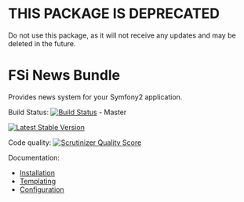 # THIS PACKAGE IS DEPRECATED

Do not use this package, as it will not receive any updates and may be deleted in the future.

# FSi News Bundle

Provides news system for your Symfony2 application.

Build Status:
[![Build Status](https://travis-ci.org/fsi-open/news-bundle.png?branch=master)](https://travis-ci.org/fsi-open/news-bundle) - Master

[![Latest Stable Version](https://poser.pugx.org/fsi/news-bundle/v/stable.png)](https://packagist.org/packages/fsi/news-bundle)

Code quality:
[![Scrutinizer Quality Score](https://scrutinizer-ci.com/g/fsi-open/news-bundle/badges/quality-score.png?s=35fef87ed2768b0d67ddd9da2e040f387a72c03c)](https://scrutinizer-ci.com/g/fsi-open/news-bundle/)

Documentation:

- [Installation](Resources/doc/installation.md)
- [Templating](Resources/doc/templating.md)
- [Configuration](Resources/doc/configuration.md)
